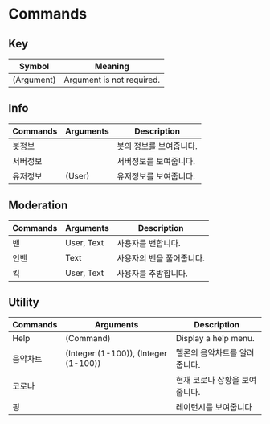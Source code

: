 # Commands

## Key 
| Symbol      | Meaning                        |
| ----------- | ------------------------------ |
| (Argument)  | Argument is not required.      |

## Info
| Commands | Arguments | Description   |
| -------- | --------- | ------------- |
| 봇정보      |           | 봇의 정보를 보여줍니다. |
| 서버정보     |           | 서버정보를 보여줍니다.  |
| 유저정보     | (User)    | 유저정보를 보여줍니다.  |

## Moderation
| Commands | Arguments  | Description    |
| -------- | ---------- | -------------- |
| 밴        | User, Text | 사용자를 밴합니다.     |
| 언밴       | Text       | 사용자의 밴을 풀어줍니다. |
| 킥        | User, Text | 사용자를 추방합니다.    |

## Utility
| Commands | Arguments                            | Description          |
| -------- | ------------------------------------ | -------------------- |
| Help     | (Command)                            | Display a help menu. |
| 음악차트     | (Integer (1-100)), (Integer (1-100)) | 멜론의 음악차트를 알려줍니다.     |
| 코로나      |                                      | 현재 코로나 상황을 보여줍니다.    |
| 핑        |                                      | 레이턴시를 보여줍니다          |

